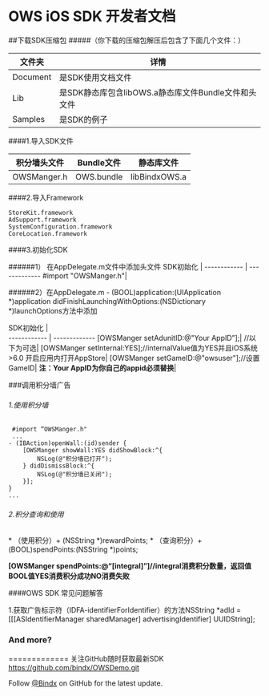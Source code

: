 # OWS iOS SDK 开发者文档

##下载SDK压缩包
#####（你下载的压缩包解压后包含了下面几个文件：）

文件夹        | 详情
------------ | ------------- 
Document     | 是SDK使用文档文件 
Lib          | 是SDK静态库包含libOWS.a静态库文件Bundle文件和头文件  
Samples      | 是SDK的例子  


####1.导入SDK文件

积分墙头文件   | Bundle文件     | 静态库文件
------------ | ------------- | ------------
OWSManger.h  | OWS.bundle    | libBindxOWS.a

####2.导入Framework

```
StoreKit.framework
AdSupport.framework
SystemConfiguration.framework
CoreLocation.framework
```

####3.初始化SDK
<p></p>
######1） 在AppDelegate.m文件中添加头文件
SDK初始化     |  
------------ | ------------- 
 #import "OWSManger.h"|


######2）在AppDelegate.m  - (BOOL)application:(UIApplication *)application didFinishLaunchingWithOptions:(NSDictionary *)launchOptions方法中添加

SDK初始化 |  
------------ | ------------- 
[OWSManger setAdunitID:@"Your AppID”];|
//以下为可选|
[OWSManger setInternal:YES];//internalValue值为YES并且iOS系统>6.0 开启应用内打开AppStore|
[OWSManger setGameID:@"owsuser"];//设置GameID|
**注：Your AppID为你自己的appid必须替换**|





###调用积分墙广告

###### 1.使用积分墙
```
 #import “OWSManger.h" 
 ...
- (IBAction)openWall:(id)sender {
    [OWSManger showWall:YES didShowBlock:^{
        NSLog(@"积分墙已打开");
    } didDismissBlock:^{
        NSLog(@"积分墙已关闭");
    }];
}
...
```

###### 2.积分查询和使用
<p></p>
* （使用积分）+ (NSString *)rewardPoints;
* （查询积分）+ (BOOL)spendPoints:(NSString *)points;

**[OWSManger spendPoints:@“[integral]”]//integral消费积分数量，返回值BOOL值YES消费积分成功NO消费失败**

####OWS SDK 常见问题解答
<p></p>
1.获取广告标示符（IDFA-identifierForIdentifier）的方法NSString *adId = [[[ASIdentifierManager sharedManager] advertisingIdentifier] UUIDString];
<p></p>

### And more?
=============
关注GitHub随时获取最新SDK <https://github.com/bindx/OWSDemo.git>

Follow [@Bindx](https://github.com/bindx) on GitHub for the latest update.